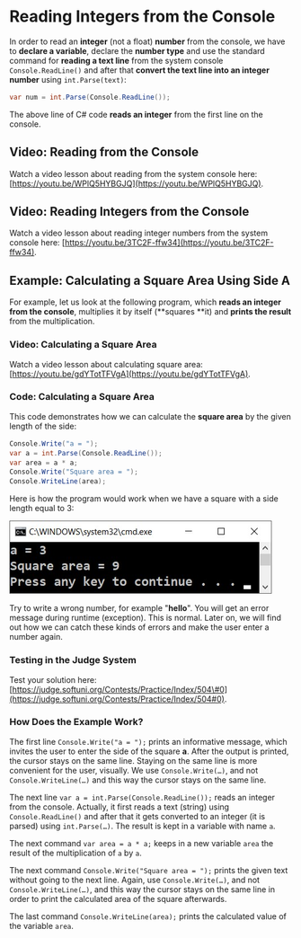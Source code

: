 # Reading Integers from the Console

In order to read an **integer** \(not a float\) **number** from the console, we have to **declare a variable**, declare the **number type** and use the standard command for **reading a text line** from the system console `Console.ReadLine()` and after that **convert the text line into an integer number** using `int.Parse(text)`:

```csharp
var num = int.Parse(Console.ReadLine());
```

The above line of C\# code **reads an integer** from the first line on the console.

## Video: Reading from the Console

Watch a video lesson about reading from the system console here: [https://youtu.be/WPlQ5HYBGJQ](https://youtu.be/WPlQ5HYBGJQ).

## Video: Reading Integers from the Console

Watch a video lesson about reading integer numbers from the system console here: [https://youtu.be/3TC2F-ffw34](https://youtu.be/3TC2F-ffw34).

## Example: Calculating a Square Area Using Side A

For example, let us look at the following program, which **reads an integer from the console**, multiplies it by itself \(**squares **it\) and **prints the result** from the multiplication.

### Video: Calculating a Square Area

Watch a video lesson about calculating square area: [https://youtu.be/gdYTotTFVgA](https://youtu.be/gdYTotTFVgA).

### Code: Calculating a Square Area

This code demonstrates how we can calculate the **square area** by the given length of the side:

```csharp
Console.Write("a = ");              
var a = int.Parse(Console.ReadLine());
var area = a * a;
Console.Write("Square area = ");
Console.WriteLine(area);
```

Here is how the program would work when we have a square with a side length equal to 3:

![](/assets/chapter-2-images/00.Square-area-01.jpg)

Try to write a wrong number, for example "**hello**". You will get an error message during runtime \(exception\). This is normal. Later on, we will find out how we can catch these kinds of errors and make the user enter a number again.

### Testing in the Judge System

Test your solution here: [https://judge.softuni.org/Contests/Practice/Index/504\#0](https://judge.softuni.org/Contests/Practice/Index/504#0).

### How Does the Example Work?

The first line `Console.Write("a = ");` prints an informative message, which invites the user to enter the side of the square  **a**. After the output is printed, the cursor stays on the same line. Staying on the same line is more convenient for the user, visually. We use `Console.Write(…)`, and not `Console.WriteLine(…)` and this way the cursor stays on the same line.

The next line `var a = int.Parse(Console.ReadLine());` reads an integer from the console. Actually, it first reads a text \(string\) using `Console.ReadLine()` and after that it gets converted to an integer \(it is parsed\) using `int.Parse(…)`. The result is kept in a variable with name `a`.

The next command `var area = a * a;` keeps in a new variable `area` the result of the multiplication of `a` by `a`.

The next command `Console.Write("Square area = ");` prints the given text without going to the next line. Again, use  `Console.Write(…)`, and not `Console.WriteLine(…)`, and this way the cursor stays on the same line in order to print the calculated area of the square afterwards.

The last command `Console.WriteLine(area);` prints the calculated value of the variable `area`.

